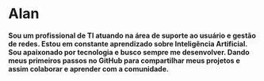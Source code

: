 # Alan

 **Sou um profissional de TI atuando na área de suporte ao usuário e gestão de redes. Estou em constante aprendizado sobre Inteligência Artificial. Sou apaixonado por tecnologia e busco sempre me desenvolver. Dando meus primeiros passos no GitHub para compartilhar meus projetos e assim colaborar e aprender com a comunidade.**